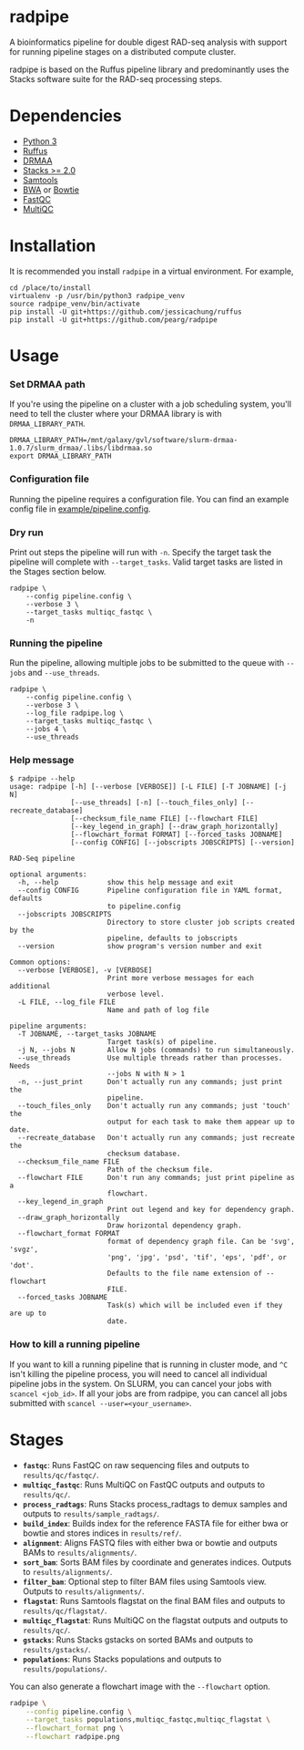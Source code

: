 # radpipe

A bioinformatics pipeline for double digest RAD-seq analysis with support for
running pipeline stages on a distributed compute cluster.

radpipe is based on the Ruffus pipeline library and predominantly uses the
Stacks software suite for the RAD-seq processing steps.

# Dependencies

- [Python 3](https://www.python.org/downloads/)
- [Ruffus](http://www.ruffus.org.uk/index.html)
- [DRMAA](http://apps.man.poznan.pl/trac/slurm-drmaa)
- [Stacks >= 2.0](http://catchenlab.life.illinois.edu/stacks/)
- [Samtools](http://www.htslib.org/download/)
- [BWA](http://bio-bwa.sourceforge.net/) or
  [Bowtie](http://bowtie-bio.sourceforge.net/manual.shtml)
- [FastQC](https://www.bioinformatics.babraham.ac.uk/projects/fastqc/)
- [MultiQC](http://multiqc.info/)

# Installation

It is recommended you install `radpipe` in a virtual environment. For example,

```
cd /place/to/install
virtualenv -p /usr/bin/python3 radpipe_venv
source radpipe_venv/bin/activate
pip install -U git+https://github.com/jessicachung/ruffus
pip install -U git+https://github.com/pearg/radpipe
```

# Usage

### Set DRMAA path

If you're using the pipeline on a cluster with a job scheduling system, you'll
need to tell the cluster where your DRMAA library is with `DRMAA_LIBRARY_PATH`.

```
DRMAA_LIBRARY_PATH=/mnt/galaxy/gvl/software/slurm-drmaa-1.0.7/slurm_drmaa/.libs/libdrmaa.so
export DRMAA_LIBRARY_PATH
```

### Configuration file

Running the pipeline requires a configuration file. You can find an example
config file in [example/pipeline.config](example/pipeline.config).

### Dry run

Print out steps the pipeline will run with `-n`. Specify the target task the
pipeline will complete with `--target_tasks`. Valid target tasks are listed
in the Stages section below.

```
radpipe \
    --config pipeline.config \
    --verbose 3 \
    --target_tasks multiqc_fastqc \
    -n
```

### Running the pipeline

Run the pipeline, allowing multiple jobs to be submitted to the queue with
`--jobs` and `--use_threads`.

```
radpipe \
    --config pipeline.config \
    --verbose 3 \
    --log_file radpipe.log \
    --target_tasks multiqc_fastqc \
    --jobs 4 \
    --use_threads
```

### Help message

```
$ radpipe --help
usage: radpipe [-h] [--verbose [VERBOSE]] [-L FILE] [-T JOBNAME] [-j N]
               [--use_threads] [-n] [--touch_files_only] [--recreate_database]
               [--checksum_file_name FILE] [--flowchart FILE]
               [--key_legend_in_graph] [--draw_graph_horizontally]
               [--flowchart_format FORMAT] [--forced_tasks JOBNAME]
               [--config CONFIG] [--jobscripts JOBSCRIPTS] [--version]

RAD-Seq pipeline

optional arguments:
  -h, --help            show this help message and exit
  --config CONFIG       Pipeline configuration file in YAML format, defaults
                        to pipeline.config
  --jobscripts JOBSCRIPTS
                        Directory to store cluster job scripts created by the
                        pipeline, defaults to jobscripts
  --version             show program's version number and exit

Common options:
  --verbose [VERBOSE], -v [VERBOSE]
                        Print more verbose messages for each additional
                        verbose level.
  -L FILE, --log_file FILE
                        Name and path of log file

pipeline arguments:
  -T JOBNAME, --target_tasks JOBNAME
                        Target task(s) of pipeline.
  -j N, --jobs N        Allow N jobs (commands) to run simultaneously.
  --use_threads         Use multiple threads rather than processes. Needs
                        --jobs N with N > 1
  -n, --just_print      Don't actually run any commands; just print the
                        pipeline.
  --touch_files_only    Don't actually run any commands; just 'touch' the
                        output for each task to make them appear up to date.
  --recreate_database   Don't actually run any commands; just recreate the
                        checksum database.
  --checksum_file_name FILE
                        Path of the checksum file.
  --flowchart FILE      Don't run any commands; just print pipeline as a
                        flowchart.
  --key_legend_in_graph
                        Print out legend and key for dependency graph.
  --draw_graph_horizontally
                        Draw horizontal dependency graph.
  --flowchart_format FORMAT
                        format of dependency graph file. Can be 'svg', 'svgz',
                        'png', 'jpg', 'psd', 'tif', 'eps', 'pdf', or 'dot'.
                        Defaults to the file name extension of --flowchart
                        FILE.
  --forced_tasks JOBNAME
                        Task(s) which will be included even if they are up to
                        date.
```

### How to kill a running pipeline

If you want to kill a running pipeline that is running in cluster mode, and
`^C` isn't killing the pipeline process, you will need to cancel all individual
pipeline jobs in the system. On SLURM, you can cancel your jobs with
`scancel <job_id>`. If all your jobs are from radpipe, you can cancel all jobs
submitted with `scancel --user=<your_username>`.


# Stages

- **`fastqc`**: Runs FastQC on raw sequencing files and outputs to `results/qc/fastqc/`.
- **`multiqc_fastqc`**: Runs MultiQC on FastQC outputs and outputs to `results/qc/`.
- **`process_radtags`**: Runs Stacks process_radtags to demux samples and outputs to `results/sample_radtags/`.
- **`build_index`**: Builds index for the reference FASTA file for either bwa or bowtie and stores indices in `results/ref/`.
- **`alignment`**: Aligns FASTQ files with either bwa or bowtie and outputs BAMs to `results/alignments/`.
- **`sort_bam`**: Sorts BAM files by coordinate and generates indices. Outputs to `results/alignments/`.
- **`filter_bam`**: Optional step to filter BAM files using Samtools view. Outputs to `results/alignments/`.
- **`flagstat`**: Runs Samtools flagstat on the final BAM files and outputs to `results/qc/flagstat/`.
- **`multiqc_flagstat`**: Runs MultiQC on the flagstat outputs and outputs to `results/qc/`.
- **`gstacks`**: Runs Stacks gstacks on sorted BAMs and outputs to `results/gstacks/`.
- **`populations`**: Runs Stacks populations and outputs to `results/populations/`.

You can also generate a flowchart image with the `--flowchart` option.

```bash
radpipe \
    --config pipeline.config \
    --target_tasks populations,multiqc_fastqc,multiqc_flagstat \
    --flowchart_format png \
    --flowchart radpipe.png
```
